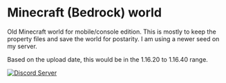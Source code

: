# Minecraft (Bedrock) world

Old Minecraft world for mobile/console edition. This is mostly to keep the property files and save the world for postarity. I am using a newer seed on my server. 

Based on the upload date, this would be in the 1.16.20 to 1.16.40 range.

[![Discord Server](https://img.shields.io/discord/158054883688185856 "Casual Gamers Everywhere Server")](https://discordapp.com/channels/158054883688185856/382033069252673539)

